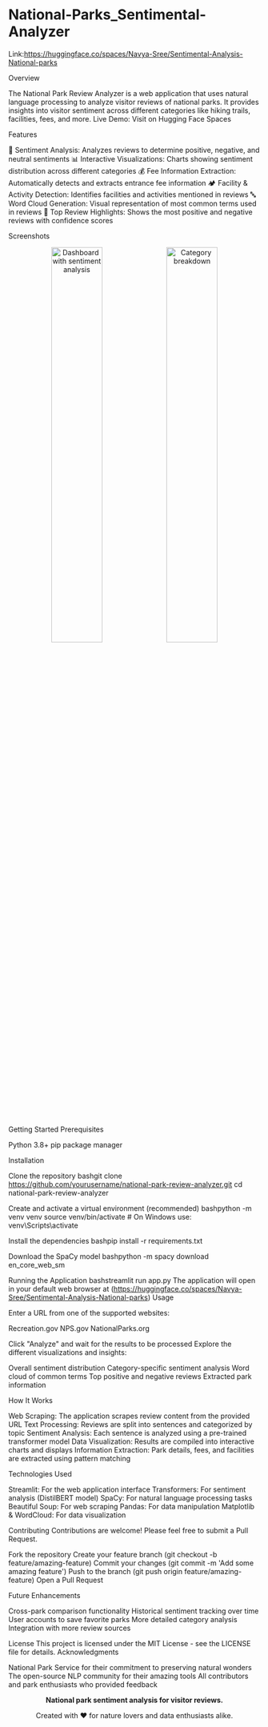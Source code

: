 # National-Parks_Sentimental-Analyzer

Link:https://huggingface.co/spaces/Navya-Sree/Sentimental-Analysis-National-parks


Overview


The National Park Review Analyzer is a web application that uses natural language processing to analyze visitor reviews of national parks. It provides insights into visitor sentiment across different categories like hiking trails, facilities, fees, and more.
Live Demo: Visit on Hugging Face Spaces


Features

🧠 Sentiment Analysis: Analyzes reviews to determine positive, negative, and neutral sentiments
📊 Interactive Visualizations: Charts showing sentiment distribution across different categories
💰 Fee Information Extraction: Automatically detects and extracts entrance fee information
🏕️ Facility & Activity Detection: Identifies facilities and activities mentioned in reviews
🔤 Word Cloud Generation: Visual representation of most common terms used in reviews
📝 Top Review Highlights: Shows the most positive and negative reviews with confidence scores

Screenshots
<div align="center">
  <img src="https://i.imgur.com/placeholder1.jpg" width="45%" alt="Dashboard with sentiment analysis" />
  <img src="https://i.imgur.com/placeholder2.jpg" width="45%" alt="Category breakdown" />
</div>
Getting Started
Prerequisites

Python 3.8+
pip package manager

Installation

Clone the repository
bashgit clone https://github.com/yourusername/national-park-review-analyzer.git
cd national-park-review-analyzer

Create and activate a virtual environment (recommended)
bashpython -m venv venv
source venv/bin/activate  # On Windows use: venv\Scripts\activate

Install the dependencies
bashpip install -r requirements.txt

Download the SpaCy model
bashpython -m spacy download en_core_web_sm


Running the Application
bashstreamlit run app.py
The application will open in your default web browser at (https://huggingface.co/spaces/Navya-Sree/Sentimental-Analysis-National-parks)
Usage

Enter a URL from one of the supported websites:

Recreation.gov
NPS.gov
NationalParks.org


Click "Analyze" and wait for the results to be processed
Explore the different visualizations and insights:

Overall sentiment distribution
Category-specific sentiment analysis
Word cloud of common terms
Top positive and negative reviews
Extracted park information



How It Works

Web Scraping: The application scrapes review content from the provided URL
Text Processing: Reviews are split into sentences and categorized by topic
Sentiment Analysis: Each sentence is analyzed using a pre-trained transformer model
Data Visualization: Results are compiled into interactive charts and displays
Information Extraction: Park details, fees, and facilities are extracted using pattern matching

Technologies Used

Streamlit: For the web application interface
Transformers: For sentiment analysis (DistilBERT model)
SpaCy: For natural language processing tasks
Beautiful Soup: For web scraping
Pandas: For data manipulation
Matplotlib & WordCloud: For data visualization

Contributing
Contributions are welcome! Please feel free to submit a Pull Request.

Fork the repository
Create your feature branch (git checkout -b feature/amazing-feature)
Commit your changes (git commit -m 'Add some amazing feature')
Push to the branch (git push origin feature/amazing-feature)
Open a Pull Request

Future Enhancements

 Cross-park comparison functionality
 Historical sentiment tracking over time
 User accounts to save favorite parks
 More detailed category analysis
 Integration with more review sources

License
This project is licensed under the MIT License - see the LICENSE file for details.
Acknowledgments

National Park Service for their commitment to preserving natural wonders
The open-source NLP community for their amazing tools
All contributors and park enthusiasts who provided feedback


<div align="center">
  <p>
    <strong>National park sentiment analysis for visitor reviews.</strong>
  </p>
  <p>
    Created with ❤️ for nature lovers and data enthusiasts alike.
  </p>
</div>

